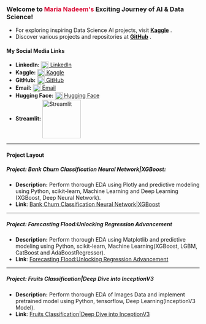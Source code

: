 ### **Welcome to <span style="color: crimson;">Maria Nadeem's</span> Exciting Journey of AI & Data Science!**

* For exploring inspiring Data Science AI projects, visit [**Kaggle**](https://www.kaggle.com/marianadeem755) <a href="https://www.kaggle.com/marianadeem755" target="_blank"><i class="fab fa-kaggle"></i></a>.
* Discover various projects and repositories at [**GitHub**](https://github.com/marianadeem755) <a href="https://github.com/marianadeem755" target="_blank"><i class="fab fa-github"></i></a>.


#### **My Social Media Links**
- **LinkedIn:** [<img src="https://cdn-icons-png.flaticon.com/512/174/174857.png" alt="LinkedIn" width="20" style="vertical-align: middle;"/> LinkedIn](https://www.linkedin.com/in/maria-nadeem-4994122aa/)  
- **Kaggle:** [<img src="https://www.vectorlogo.zone/logos/kaggle/kaggle-icon.svg" alt="Kaggle" width="20" style="vertical-align: middle;"/> Kaggle](https://www.kaggle.com/marianadeem755)  
- **GitHub:** [<img src="https://github.githubassets.com/images/modules/logos_page/GitHub-Mark.png" alt="GitHub" width="20" style="vertical-align: middle;"/> GitHub](https://github.com/marianadeem755)  
- **Email:** [<img src="https://cdn-icons-png.flaticon.com/512/732/732200.png" alt="Email" width="20" style="vertical-align: middle;"/> Email](mailto:marianadeem755@gmail.com)  
- **Hugging Face:** [<img src="https://huggingface.co/front/assets/huggingface_logo-noborder.svg" alt="Hugging Face" width="20" style="vertical-align: middle;"/> Hugging Face](https://huggingface.co/maria355)  
- **Streamlit:** [<img src="https://streamlit.io/images/brand/streamlit-logo-primary-colormark-darktext.svg" alt="Streamlit" width="100" style="vertical-align: middle;"/>](https://share.streamlit.io/user/marianadeem755)
---
####  **Project Layout**

##### **Project: Bank Churn Classification Neural Network|XGBoost**: 
- **Description:** Perform thorough EDA using  Plotly and predictive modeling using Python, scikit-learn, Machine Learning and Deep Learning (XGBoost, Deep Neural Network).
- **Link**: [Bank Churn Classification Neural Network|XGBoost](https://www.kaggle.com/code/marianadeem755/bank-churn-classification-neural-network-xgboost)
---

##### **Project: Forecasting Flood:Unlocking Regression Advancement**
- **Description:** Perform thorough EDA using Matplotlib and predictive modeling using Python, scikit-learn, Machine Learning(XGBoost, LGBM, CatBoost and AdaBoostRegressor).
- **Link**: [Forecasting Flood:Unlocking Regression Advancement](https://www.kaggle.com/code/marianadeem755/forecasting-flood-unlocking-regression-advancement)
---

##### **Project: Fruits Classification|Deep Dive into InceptionV3**
- **Description:** Perform thorough EDA of Images Data and implement pretrained model using Python, tensorflow, Deep Learning(InceptionV3 Model).
- **Link**: [Fruits Classification|Deep Dive into InceptionV3](https://www.kaggle.com/code/marianadeem755/fruits-classification-deep-dive-into-inceptionv3)
    